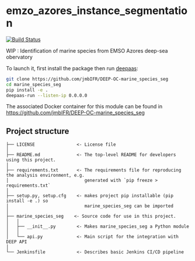 # emzo_azores_instance_segmentation
[![Build Status](https://jenkins.indigo-datacloud.eu/buildStatus/icon?job=Pipeline-as-code/DEEP-OC-org/UC-jb06098-marine_species_seg/master)](https://jenkins.indigo-datacloud.eu/job/Pipeline-as-code/job/DEEP-OC-org/job/UC-jb06098-marine_species_seg/job/master)

WIP : Identification of marine species from EMSO Azores deep-sea obervatory

To launch it, first install the package then run [deepaas](https://github.com/indigo-dc/DEEPaaS):
```bash
git clone https://github.com/jmbIFR/DEEP-OC-marine_species_seg
cd marine_species_seg
pip install -e .
deepaas-run --listen-ip 0.0.0.0
```
The associated Docker container for this module can be found in https://github.com/jmbIFR/DEEP-OC-marine_species_seg

## Project structure
```
├── LICENSE                <- License file
│
├── README.md              <- The top-level README for developers using this project.
│
├── requirements.txt       <- The requirements file for reproducing the analysis environment, e.g.
│                             generated with `pip freeze > requirements.txt`
│
├── setup.py, setup.cfg    <- makes project pip installable (pip install -e .) so
│                             marine_species_seg can be imported
│
├── marine_species_seg    <- Source code for use in this project.
│   │
│   ├── __init__.py        <- Makes marine_species_seg a Python module
│   │
│   └── api.py             <- Main script for the integration with DEEP API
│
└── Jenkinsfile            <- Describes basic Jenkins CI/CD pipeline
```
